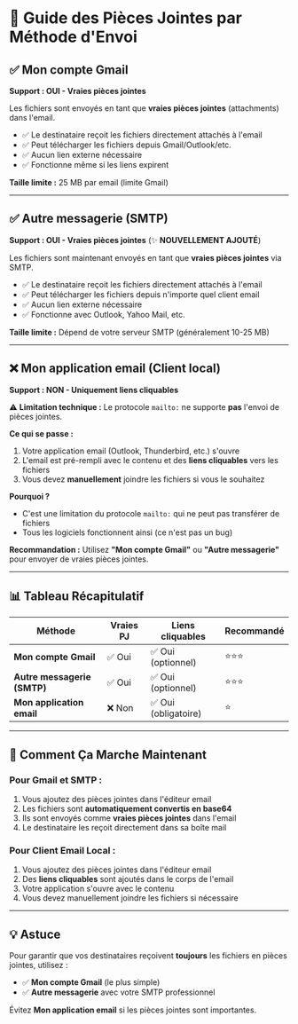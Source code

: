# 📎 Guide des Pièces Jointes par Méthode d'Envoi

## ✅ Mon compte Gmail

**Support : OUI - Vraies pièces jointes**

Les fichiers sont envoyés en tant que **vraies pièces jointes** (attachments) dans l'email.

- ✅ Le destinataire reçoit les fichiers directement attachés à l'email
- ✅ Peut télécharger les fichiers depuis Gmail/Outlook/etc.
- ✅ Aucun lien externe nécessaire
- ✅ Fonctionne même si les liens expirent

**Taille limite :** 25 MB par email (limite Gmail)

---

## ✅ Autre messagerie (SMTP)

**Support : OUI - Vraies pièces jointes** (✨ **NOUVELLEMENT AJOUTÉ**)

Les fichiers sont maintenant envoyés en tant que **vraies pièces jointes** via SMTP.

- ✅ Le destinataire reçoit les fichiers directement attachés à l'email
- ✅ Peut télécharger les fichiers depuis n'importe quel client email
- ✅ Aucun lien externe nécessaire
- ✅ Fonctionne avec Outlook, Yahoo Mail, etc.

**Taille limite :** Dépend de votre serveur SMTP (généralement 10-25 MB)

---

## ❌ Mon application email (Client local)

**Support : NON - Uniquement liens cliquables**

⚠️ **Limitation technique :** Le protocole `mailto:` ne supporte **pas** l'envoi de pièces jointes.

**Ce qui se passe :**
1. Votre application email (Outlook, Thunderbird, etc.) s'ouvre
2. L'email est pré-rempli avec le contenu et des **liens cliquables** vers les fichiers
3. Vous devez **manuellement** joindre les fichiers si vous le souhaitez

**Pourquoi ?**
- C'est une limitation du protocole `mailto:` qui ne peut pas transférer de fichiers
- Tous les logiciels fonctionnent ainsi (ce n'est pas un bug)

**Recommandation :**
Utilisez **"Mon compte Gmail"** ou **"Autre messagerie"** pour envoyer de vraies pièces jointes.

---

## 📊 Tableau Récapitulatif

| Méthode | Vraies PJ | Liens cliquables | Recommandé |
|---------|-----------|------------------|------------|
| **Mon compte Gmail** | ✅ Oui | ✅ Oui (optionnel) | ⭐⭐⭐ |
| **Autre messagerie (SMTP)** | ✅ Oui | ✅ Oui (optionnel) | ⭐⭐⭐ |
| **Mon application email** | ❌ Non | ✅ Oui (obligatoire) | ⭐ |

---

## 🚀 Comment Ça Marche Maintenant

### Pour Gmail et SMTP :
1. Vous ajoutez des pièces jointes dans l'éditeur email
2. Les fichiers sont **automatiquement convertis en base64**
3. Ils sont envoyés comme **vraies pièces jointes** dans l'email
4. Le destinataire les reçoit directement dans sa boîte mail

### Pour Client Email Local :
1. Vous ajoutez des pièces jointes dans l'éditeur email
2. Des **liens cliquables** sont ajoutés dans le corps de l'email
3. Votre application s'ouvre avec le contenu
4. Vous devez manuellement joindre les fichiers si nécessaire

---

## 💡 Astuce

Pour garantir que vos destinataires reçoivent **toujours** les fichiers en pièces jointes, utilisez :
- ✅ **Mon compte Gmail** (le plus simple)
- ✅ **Autre messagerie** avec votre SMTP professionnel

Évitez **Mon application email** si les pièces jointes sont importantes.
